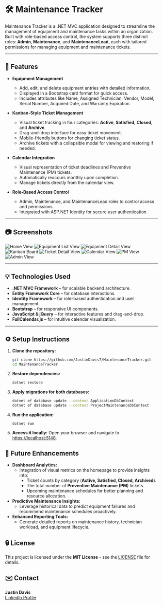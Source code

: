 # 🛠️ Maintenance Tracker

Maintenance Tracker is a .NET MVC application designed to streamline the management of equipment and maintenance tasks within an organization. Built with role-based access control, the system supports three distinct roles: **Admin**, **Maintenance**, and **MaintenanceLead**, each with tailored permissions for managing equipment and maintenance tickets.

---

## 🚀 Features
- **Equipment Management**
  - Add, edit, and delete equipment entries with detailed information.
  - Displayed in a Bootstrap card format for quick access.
  - Includes attributes like Name, Assigned Technician, Vendor, Model, Serial Number, Acquired Date, and Warranty Expiration.

- **Kanban-Style Ticket Management**
  - Visual ticket tracking in four categories: **Active**, **Satisfied**, **Closed**, and **Archive**.
  - Drag-and-drop interface for easy ticket movement.
  - Mobile-friendly buttons for changing ticket status.
  - Archive tickets with a collapsible modal for viewing and restoring if needed.

- **Calendar Integration**
  - Visual representation of ticket deadlines and Preventive Maintenance (PM) tickets.
  - Automatically reoccurs monthly upon completion.
  - Manage tickets directly from the calendar view.

- **Role-Based Access Control**
  - Admin, Maintenance, and MaintenanceLead roles to control access and permissions.
  - Integrated with ASP.NET Identity for secure user authentication.

---

## 📷 Screenshots
![Home View](./screenshots/home_view.png)
![Equipment List View](./screenshots/equipment_page.png)
![Equipment Detail View](./screenshots/equipment_details.png)
![Kanban Board](./screenshots/kanban_board.png)
![Ticket Detail View](./screenshots/ticket_details.png)
![Calendar View](./screenshots/calendar_view.png)
![PM View](./screenshots/pm_view.png)
![Admin View](./screenshots/admin_management_dashboard.png)

---

## 💡 Technologies Used
- **.NET MVC Framework** – for scalable backend architecture.
- **Entity Framework Core** – for database interactions.
- **Identity Framework** – for role-based authentication and user management.
- **Bootstrap** – for responsive UI components.
- **JavaScript & jQuery** – for interactive features and drag-and-drop.
- **FullCalendar.js** – for intuitive calendar visualization.

---

## ⚙️ Setup Instructions
1. **Clone the repository:**
   ```bash
   git clone https://github.com/JustinDavis7/MaintenanceTracker.git
   cd MaintenanceTracker
   ```

2. **Restore dependencies:**
   ```bash
   dotnet restore
   ```

3. **Apply migrations for both databases:**
   ```bash
   dotnet ef database update --context ApplicationDbContext
   dotnet ef database update --context ProjectMaintenanceDbContext
   ```

4. **Run the application:**
   ```bash
   dotnet run
   ```

5. **Access it locally:**
   Open your browser and navigate to [https://localhost:5148](https://localhost:5148).

## 🚀 Future Enhancements
- **Dashboard Analytics:**
   - Integration of visual metrics on the homepage to provide insights into:
      - Ticket counts by category (**Active, Satisfied, Closed, Archived**).
      - The total number of **Preventive Maintenance (PM)** tickets.
      - Upcoming maintenance schedules for better planning and resource allocation.
- **Predictive Maintenance Insights:**
   - Leverage historical data to predict equipment failures and recommend maintenance schedules proactively.
- **Enhanced Reporting Tools:**
   - Generate detailed reports on maintenance history, technician workload, and equipment lifecycle.

## 🔒 License
This project is licensed under the **MIT License** - see the [LICENSE](./LICENSE) file for details.   

## ✉️ Contact
**Justin Davis**  
[LinkedIn Profile](https://www.linkedin.com/in/justin-davis-177060291/)
